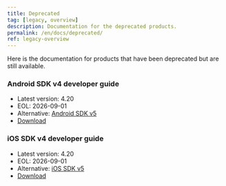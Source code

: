 ```yaml
---
title: Deprecated
tag: [legacy, overview]
description: Documentation for the deprecated products.
permalink: /en/docs/deprecated/
ref: legacy-overview
---
```


Here is the documentation for products that have been deprecated but are still available.

### Android SDK v4 developer guide

- Latest version: 4.20
- EOL: 2026-09-01
- Alternative: [Android SDK v5](/en/docs/configuration/android-sdk-config/)
- [Download](https://a.hecdn.net/files/qweather-sdk-v4-android-doc-en.md)

### iOS SDK v4 developer guide

- Latest version: 4.20
- EOL: 2026-09-01
- Alternative: [iOS SDK v5](/docs/configuration/ios-sdk-config/)
- [Download](https://a.hecdn.net/files/qweather-sdk-v4-ios-doc-en.md)